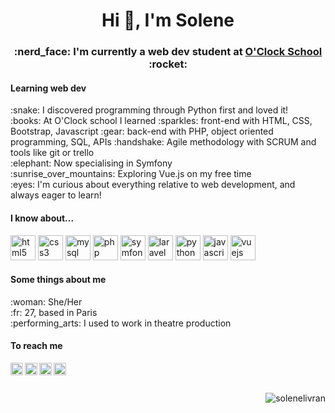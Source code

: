
<h1 align="center">Hi 👋, I'm Solene</h1>
<h3 align="center">:nerd_face: I'm currently a web dev student at <a href="https://oclock.io/" target="blank">O'Clock School</a> :rocket:</h3>

<h4 align="left">Learning web dev</h4>
<p align="left">
  :snake: I discovered programming through Python first and loved it!
  <br>
  :books: At O'Clock school I learned :sparkles: front-end with HTML, CSS, Bootstrap, Javascript :gear: back-end with PHP, object oriented programming, SQL, APIs :handshake: Agile methodology with SCRUM and tools like git or trello
  <br>
  :elephant: Now specialising in Symfony
  <br>
  :sunrise_over_mountains: Exploring Vue.js on my free time
  <br>
  :eyes: I'm curious about everything relative to web development, and always eager to learn!
</p>

<h4 align="left">I know about...</h4>
<p align="left">
  <img src="https://devicons.github.io/devicon/devicon.git/icons/html5/html5-original-wordmark.svg" alt="html5" width="40" height="40"/>
  <img src="https://devicons.github.io/devicon/devicon.git/icons/css3/css3-original-wordmark.svg" alt="css3" width="40" height="40"/>
  <img src="https://devicons.github.io/devicon/devicon.git/icons/mysql/mysql-original-wordmark.svg" alt="mysql" width="40" height="40"/>
  <img src="https://devicons.github.io/devicon/devicon.git/icons/php/php-original.svg" alt="php" width="40" height="40"/>
  <img src="https://symfony.com/logos/symfony_black_03.svg" alt="symfony" width="40" height="40"/>
  <img src="https://devicons.github.io/devicon/devicon.git/icons/laravel/laravel-plain-wordmark.svg" alt="laravel" width="40" height="40"/>
  <img src="https://devicons.github.io/devicon/devicon.git/icons/python/python-original-wordmark.svg" alt="python" width="40" height="40"/>
  <img src="https://devicons.github.io/devicon/devicon.git/icons/javascript/javascript-original.svg" alt="javascript" width="40" height="40"/>
  <img src="https://devicons.github.io/devicon/devicon.git/icons/vuejs/vuejs-original-wordmark.svg" alt="vuejs" width="40" height="40"/>
</p>

<h4 align="left">Some things about me</h4>
<p align="left">
  :woman: She/Her
  <br>
  :fr: 27, based in Paris
  <br>
  :performing_arts: I used to work in theatre production
</p>

<h4 align="left">To reach me</h4>
<a href="https://www.linkedin.com/in/solenelivran/" target="_blank">
  <img align="left" src="https://image.flaticon.com/icons/svg/174/174857.svg" alt="https://www.linkedin.com/in/solenelivran/" height="20" width="20" />
</a>
<a href="mailto:s.livran@gmail.com" target="_blank">
  <img align="left" src="https://image.flaticon.com/icons/svg/732/732200.svg" alt="s.livran@gmail.com" height="20" width="20" />
</a>
<a href="https://twitter.com/lily_solene" target="_blank">
  <img align="left" src="https://image.flaticon.com/icons/svg/733/733579.svg" alt="twitter @lily_solene" height="20" width="20" />
</a>
<a href="https://www.instagram.com/solene_code/" target="_blank">
  <img align="left" src="https://image.flaticon.com/icons/svg/2111/2111463.svg" alt="instagram @solene_code" height="20" width="20" />
</a>

<br>
<br>
<p align="right">
  <img src="https://komarev.com/ghpvc/?username=solenelivran" alt="solenelivran"/>
</p>
